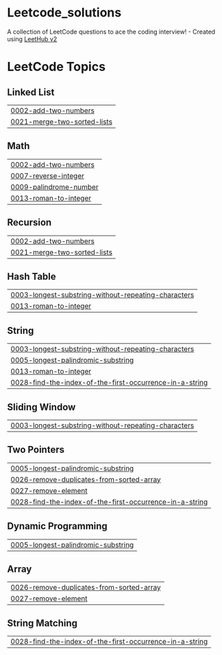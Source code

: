 # Leetcode_solutions
A collection of LeetCode questions to ace the coding interview! - Created using [LeetHub v2](https://github.com/arunbhardwaj/LeetHub-2.0)

<!---LeetCode Topics Start-->
# LeetCode Topics
## Linked List
|  |
| ------- |
| [0002-add-two-numbers](https://github.com/moelkama/Leetcode_solutions/tree/master/0002-add-two-numbers) |
| [0021-merge-two-sorted-lists](https://github.com/moelkama/Leetcode_solutions/tree/master/0021-merge-two-sorted-lists) |
## Math
|  |
| ------- |
| [0002-add-two-numbers](https://github.com/moelkama/Leetcode_solutions/tree/master/0002-add-two-numbers) |
| [0007-reverse-integer](https://github.com/moelkama/Leetcode_solutions/tree/master/0007-reverse-integer) |
| [0009-palindrome-number](https://github.com/moelkama/Leetcode_solutions/tree/master/0009-palindrome-number) |
| [0013-roman-to-integer](https://github.com/moelkama/Leetcode_solutions/tree/master/0013-roman-to-integer) |
## Recursion
|  |
| ------- |
| [0002-add-two-numbers](https://github.com/moelkama/Leetcode_solutions/tree/master/0002-add-two-numbers) |
| [0021-merge-two-sorted-lists](https://github.com/moelkama/Leetcode_solutions/tree/master/0021-merge-two-sorted-lists) |
## Hash Table
|  |
| ------- |
| [0003-longest-substring-without-repeating-characters](https://github.com/moelkama/Leetcode_solutions/tree/master/0003-longest-substring-without-repeating-characters) |
| [0013-roman-to-integer](https://github.com/moelkama/Leetcode_solutions/tree/master/0013-roman-to-integer) |
## String
|  |
| ------- |
| [0003-longest-substring-without-repeating-characters](https://github.com/moelkama/Leetcode_solutions/tree/master/0003-longest-substring-without-repeating-characters) |
| [0005-longest-palindromic-substring](https://github.com/moelkama/Leetcode_solutions/tree/master/0005-longest-palindromic-substring) |
| [0013-roman-to-integer](https://github.com/moelkama/Leetcode_solutions/tree/master/0013-roman-to-integer) |
| [0028-find-the-index-of-the-first-occurrence-in-a-string](https://github.com/moelkama/Leetcode_solutions/tree/master/0028-find-the-index-of-the-first-occurrence-in-a-string) |
## Sliding Window
|  |
| ------- |
| [0003-longest-substring-without-repeating-characters](https://github.com/moelkama/Leetcode_solutions/tree/master/0003-longest-substring-without-repeating-characters) |
## Two Pointers
|  |
| ------- |
| [0005-longest-palindromic-substring](https://github.com/moelkama/Leetcode_solutions/tree/master/0005-longest-palindromic-substring) |
| [0026-remove-duplicates-from-sorted-array](https://github.com/moelkama/Leetcode_solutions/tree/master/0026-remove-duplicates-from-sorted-array) |
| [0027-remove-element](https://github.com/moelkama/Leetcode_solutions/tree/master/0027-remove-element) |
| [0028-find-the-index-of-the-first-occurrence-in-a-string](https://github.com/moelkama/Leetcode_solutions/tree/master/0028-find-the-index-of-the-first-occurrence-in-a-string) |
## Dynamic Programming
|  |
| ------- |
| [0005-longest-palindromic-substring](https://github.com/moelkama/Leetcode_solutions/tree/master/0005-longest-palindromic-substring) |
## Array
|  |
| ------- |
| [0026-remove-duplicates-from-sorted-array](https://github.com/moelkama/Leetcode_solutions/tree/master/0026-remove-duplicates-from-sorted-array) |
| [0027-remove-element](https://github.com/moelkama/Leetcode_solutions/tree/master/0027-remove-element) |
## String Matching
|  |
| ------- |
| [0028-find-the-index-of-the-first-occurrence-in-a-string](https://github.com/moelkama/Leetcode_solutions/tree/master/0028-find-the-index-of-the-first-occurrence-in-a-string) |
<!---LeetCode Topics End-->